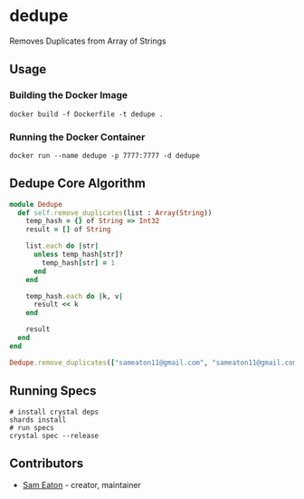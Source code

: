 # dedupe

Removes Duplicates from Array of Strings

## Usage

### Building the Docker Image

```
docker build -f Dockerfile -t dedupe .
```

### Running the Docker Container

```
docker run --name dedupe -p 7777:7777 -d dedupe
```

## Dedupe Core Algorithm

```ruby
module Dedupe
  def self.remove_duplicates(list : Array(String))
    temp_hash = {} of String => Int32
    result = [] of String

    list.each do |str|
      unless temp_hash[str]?
        temp_hash[str] = 1
      end
    end

    temp_hash.each do |k, v|
      result << k
    end

    result
  end
end

Dedupe.remove_duplicates(["sameaton11@gmail.com", "sameaton11@gmail.com"])
```

## Running Specs

```
# install crystal deps
shards install
# run specs
crystal spec --release
```

## Contributors

- [Sam Eaton](https://github.com/samueleaton) - creator, maintainer
